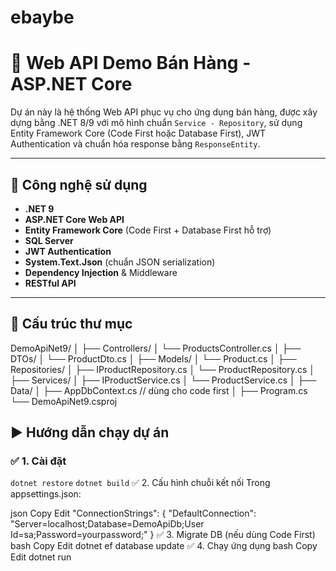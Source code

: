 # ebaybe

# 🛒 Web API Demo Bán Hàng - ASP.NET Core

Dự án này là hệ thống Web API phục vụ cho ứng dụng bán hàng, được xây dựng bằng .NET 8/9 với mô hình chuẩn `Service - Repository`, sử dụng Entity Framework Core (Code First hoặc Database First), JWT Authentication và chuẩn hóa response bằng `ResponseEntity`.

---

## 🚀 Công nghệ sử dụng

- **.NET 9**
- **ASP.NET Core Web API**
- **Entity Framework Core** (Code First + Database First hỗ trợ)
- **SQL Server**
- **JWT Authentication**
- **System.Text.Json** (chuẩn JSON serialization)
- **Dependency Injection** & Middleware
- **RESTful API**

---

## 📂 Cấu trúc thư mục
DemoApiNet9/
│
├── Controllers/
│   └── ProductsController.cs
│
├── DTOs/
│   └── ProductDto.cs
│
├── Models/
│   └── Product.cs
│
├── Repositories/
│   ├── IProductRepository.cs
│   └── ProductRepository.cs
│
├── Services/
│   ├── IProductService.cs
│   └── ProductService.cs
│
├── Data/
│   ├── AppDbContext.cs // dùng cho code first
│
├── Program.cs
└── DemoApiNet9.csproj
## ▶️ Hướng dẫn chạy dự án
### ✅ 1. Cài đặt
`dotnet restore`
`dotnet build`
✅ 2. Cấu hình chuỗi kết nối
Trong appsettings.json:

json
Copy
Edit
"ConnectionStrings": {
  "DefaultConnection": "Server=localhost;Database=DemoApiDb;User Id=sa;Password=yourpassword;"
}
✅ 3. Migrate DB (nếu dùng Code First)
bash
Copy
Edit
dotnet ef database update
✅ 4. Chạy ứng dụng
bash
Copy
Edit
dotnet run


